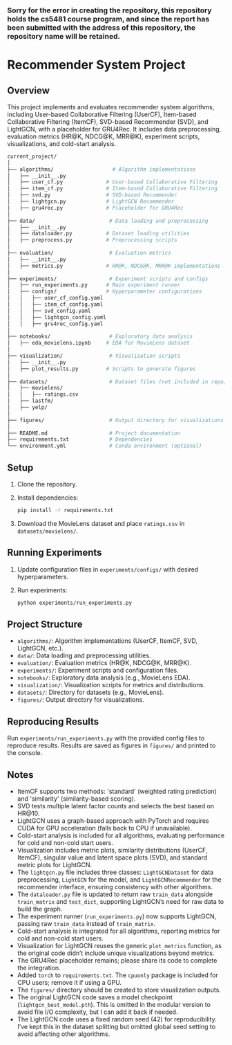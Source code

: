 
### Sorry for the error in creating the repository, this repository holds the cs5481 course program, and since the report has been submitted with the address of this repository, the repository name will be retained.

# Recommender System Project

## Overview

This project implements and evaluates recommender system algorithms, including User-based Collaborative Filtering (UserCF), Item-based Collaborative Filtering (ItemCF), SVD-based Recommender (SVD), and LightGCN, with a placeholder for GRU4Rec. It includes data preprocessing, evaluation metrics (HR@K, NDCG@K, MRR@K), experiment scripts, visualizations, and cold-start analysis.

```bash
current_project/
│
├── algorithms/                   # Algorithm implementations
│   ├── __init__.py
│   ├── user_cf.py              # User-based Collaborative Filtering
│   ├── item_cf.py              # Item-based Collaborative Filtering
│   ├── svd.py                  # SVD-based Recommender
│   ├── lightgcn.py             # LightGCN Recommender
│   ├── gru4rec.py              # Placeholder for GRU4Rec
│
├── data/                        # Data loading and preprocessing
│   ├── __init__.py
│   ├── dataloader.py           # Dataset loading utilities
│   ├── preprocess.py           # Preprocessing scripts
│
├── evaluation/                  # Evaluation metrics
│   ├── __init__.py
│   ├── metrics.py              # HR@K, NDCG@K, MRR@K implementations
│
├── experiments/                 # Experiment scripts and configs
│   ├── run_experiments.py      # Main experiment runner
│   ├── configs/                # Hyperparameter configurations
│   │   ├── user_cf_config.yaml
│   │   ├── item_cf_config.yaml
│   │   ├── svd_config.yaml
│   │   ├── lightgcn_config.yaml
│   │   ├── gru4rec_config.yaml
│
├── notebooks/                   # Exploratory data analysis
│   ├── eda_movielens.ipynb     # EDA for MovieLens dataset
│
├── visualization/               # Visualization scripts
│   ├── __init__.py
│   ├── plot_results.py         # Scripts to generate figures
│
├── datasets/                    # Dataset files (not included in repo, downloaded separately)
│   ├── movielens/
│   │   ├── ratings.csv
│   ├── lastfm/
│   ├── yelp/
│
├── figures/                     # Output directory for visualizations
│
├── README.md                    # Project documentation
├── requirements.txt             # Dependencies
└── environment.yml              # Conda environment (optional)
```

## Setup

1. Clone the repository.
2. Install dependencies:

   ```bash
   pip install -r requirements.txt
    ```


3. Download the MovieLens dataset and place `ratings.csv` in `datasets/movielens/`.

## Running Experiments

1. Update configuration files in `experiments/configs/` with desired hyperparameters.
2. Run experiments:

   ```bash
   python experiments/run_experiments.py
   ```

## Project Structure

- `algorithms/`: Algorithm implementations (UserCF, ItemCF, SVD, LightGCN, etc.).
- `data/`: Data loading and preprocessing utilities.
- `evaluation/`: Evaluation metrics (HR@K, NDCG@K, MRR@K).
- `experiments/`: Experiment scripts and configuration files.
- `notebooks/`: Exploratory data analysis (e.g., MovieLens EDA).
- `visualization/`: Visualization scripts for metrics and distributions.
- `datasets/`: Directory for datasets (e.g., MovieLens).
- `figures/`: Output directory for visualizations.

## Reproducing Results

Run `experiments/run_experiments.py` with the provided config files to reproduce results. Results are saved as figures in `figures/` and printed to the console.

## Notes

- ItemCF supports two methods: 'standard' (weighted rating prediction) and 'similarity' (similarity-based scoring).
- SVD tests multiple latent factor counts and selects the best based on HR@10.
- LightGCN uses a graph-based approach with PyTorch and requires CUDA for GPU acceleration (falls back to CPU if unavailable).
- Cold-start analysis is included for all algorithms, evaluating performance for cold and non-cold start users.
- Visualization includes metric plots, similarity distributions (UserCF, ItemCF), singular value and latent space plots (SVD), and standard metric plots for LightGCN.
- The `lightgcn.py` file includes three classes: `LightGCNDataset` for data preprocessing, `LightGCN` for the model, and `LightGCNRecommender` for the recommender interface, ensuring consistency with other algorithms.
- The `dataloader.py` file is updated to return raw `train_data` alongside `train_matrix` and `test_dict`, supporting LightGCN’s need for raw data to build the graph.
- The experiment runner (`run_experiments.py`) now supports LightGCN, passing raw `train_data` instead of `train_matrix`.
- Cold-start analysis is integrated for all algorithms, reporting metrics for cold and non-cold start users.
- Visualization for LightGCN reuses the generic `plot_metrics` function, as the original code didn’t include unique visualizations beyond metrics.
- The GRU4Rec placeholder remains; please share its code to complete the integration.
- Added `torch` to `requirements.txt`. The `cpuonly` package is included for CPU users; remove it if using a GPU.
- The `figures/` directory should be created to store visualization outputs.
- The original LightGCN code saves a model checkpoint (`lightgcn_best_model.pth`). This is omitted in the modular version to avoid file I/O complexity, but I can add it back if needed.
- The LightGCN code uses a fixed random seed (42) for reproducibility. I’ve kept this in the dataset splitting but omitted global seed setting to avoid affecting other algorithms.
